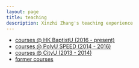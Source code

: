 ```yaml
---
layout: page
title: teaching
description: Xinzhi Zhang's teaching experience 
---
```


<div class="navbar">
    <div class="navbar-inner">
        <ul class="nav">
            <li><a href="#hkbu_course">courses @ HK BaptistU (2016 - present)</a></li>
            <li><a href="#polyu_course">courses @ PolyU SPEED (2014 - 2016)</a></li>
            <li><a href="#cityu_courese">courses @ CityU (2013 - 2014) </a></li>
            <li><a href="#old">former courses</a></li>
        </ul>
    </div>
</div>
